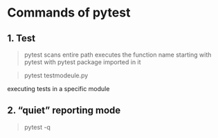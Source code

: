 # Commands of pytest

## 1. Test

> pytest
scans entire path executes the function name starting with pytest with pytest package imported in it

> pytest testmodeule.py

executing tests in a specific module

## 2.  “quiet” reporting mode

> pytest -q 
